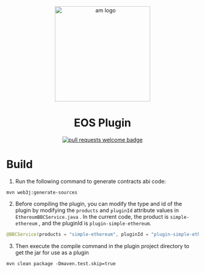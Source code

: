 <div align="center">
  <img alt="am logo" src="https://gw.alipayobjects.com/zos/bmw-prod/3ee4adc7-1960-4dbf-982e-522ac135a0c0.svg" width="250" >
  <h1 align="center">EOS Plugin</h1>
  <p align="center">
    <a href="http://makeapullrequest.com">
      <img alt="pull requests welcome badge" src="https://img.shields.io/badge/PRs-welcome-brightgreen.svg?style=flat">
    </a>
  </p>
</div>

# Build

1. Run the following command to generate contracts abi code:

```
mvn web3j:generate-sources
```

2. Before compiling the plugin, you can modify the type and id of the plugin by modifying 
the `products`  and `pluginId`  attribute values in `EthereumBBCService.java` .
In the current code, the product is `simple-ethereum` , and the pluginId is `plugin-simple-ethereum`.

```java
@BBCService(products = "simple-ethereum", pluginId = "plugin-simple-ethereum")
```

3. Then execute the compile command in the plugin project directory 
to get the jar for use as a plugin
```agsl
mvn clean package -Dmaven.test.skip=true
```